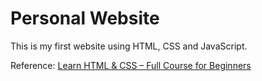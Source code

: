 # Personal Website
This is my first website using HTML, CSS and JavaScript.

Reference: [Learn HTML & CSS – Full Course for Beginners](https://www.youtube.com/watch?v=a_iQb1lnAEQ&t=2967s)

